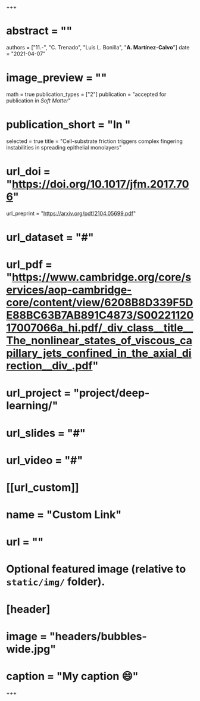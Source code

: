 +++

# abstract = ""
authors = ["11.-", "C. Trenado", "Luis L. Bonilla", "**A. Martínez-Calvo**"]
date = "2021-04-07"
# image_preview = ""
math = true
publication_types = ["2"]
 publication = "accepted for publication in _Soft Matter_"
# publication_short = "In "
selected = true
title = "Cell-substrate friction triggers complex fingering instabilities in spreading epithelial monolayers"
# url_doi = "https://doi.org/10.1017/jfm.2017.706"
 url_preprint = "https://arxiv.org/pdf/2104.05699.pdf"
# url_dataset = "#"
# url_pdf = "https://www.cambridge.org/core/services/aop-cambridge-core/content/view/6208B8D339F5DE88BC63B7AB891C4873/S0022112017007066a_hi.pdf/_div_class__title__The_nonlinear_states_of_viscous_capillary_jets_confined_in_the_axial_direction__div_.pdf"
# url_project = "project/deep-learning/"
# url_slides = "#"
# url_video = "#"

# [[url_custom]]
 # name = "Custom Link"
 # url = ""

# Optional featured image (relative to `static/img/` folder).
# [header]
# image = "headers/bubbles-wide.jpg"
# caption = "My caption :smile:"

+++
